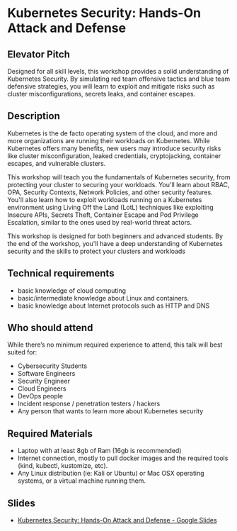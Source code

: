 # Kubernetes Security: Hands-On Attack and Defense

## Elevator Pitch

Designed for all skill levels, this workshop provides a solid understanding of Kubernetes Security. By simulating red team offensive tactics and blue team defensive strategies, you will learn to exploit and mitigate risks such as cluster misconfigurations, secrets leaks, and container escapes.

## Description

Kubernetes is the de facto operating system of the cloud, and more and more organizations are running their workloads on Kubernetes. While Kubernetes offers many benefits, new users may introduce security risks like cluster misconfiguration, leaked credentials, cryptojacking, container escapes, and vulnerable clusters.

This workshop will teach you the fundamentals of Kubernetes security, from protecting your cluster to securing your workloads. You'll learn about RBAC, OPA, Security Contexts, Network Policies, and other security features. You'll also learn how to exploit workloads running on a Kubernetes environment using Living Off the Land (LotL) techniques like exploiting Insecure APIs, Secrets Theft, Container Escape and Pod Privilege Escalation, similar to the ones used by real-world threat actors.

This workshop is designed for both beginners and advanced students. By the end of the workshop, you'll have a deep understanding of Kubernetes security and the skills to protect your clusters and workloads

## Technical requirements

- basic knowledge of cloud computing
- basic/intermediate knowledge about Linux and containers.
- basic knowledge about Internet protocols such as HTTP and DNS

## Who should attend

While there’s no minimum required experience to attend, this talk will best suited for:

- Cybersecurity Students
- Software Engineers
- Security Engineer
- Cloud Engineers
- DevOps people
- Incident response / penetration testers / hackers
- Any person that wants to learn more about Kubernetes security

## Required Materials

- Laptop with at least 8gb of Ram (16gb is recommended)
- Internet connection, mostly to pull docker images and the required tools (kind, kubectl, kustomize, etc).
- Any Linux distribution (ie: Kali or Ubuntu) or Mac OSX operating systems, or a virtual machine running them.

## Slides

- [Kubernetes Security: Hands-On Attack and Defense - Google Slides](https://docs.google.com/presentation/d/1algz44C9d2YFCHO3epScPzaEChJqBY2JijIjTtBnt7c)

